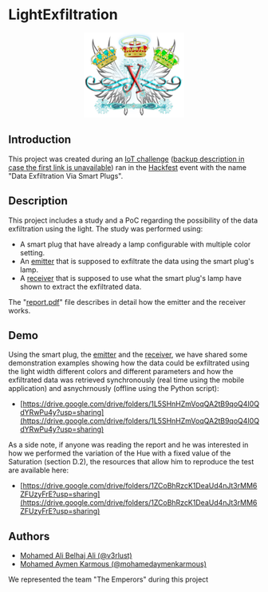 # LightExfiltration

<p align="center">
<img src="logo.png" width="40%"/>
</p>


## Introduction
This project was created during an [IoT challenge](https://www.hackfest.tn/iot-challenge/) ([backup description in case the first link is unavailable](https://web.archive.org/web/20201004004507/https://www.hackfest.tn/iot-challenge/)) ran in the [Hackfest](https://www.hackfest.tn/) event with the name "Data Exfiltration Via Smart Plugs".


## Description
This project includes a study and a PoC regarding the possibility of the data exfiltration using the light. The study was performed using:

- A smart plug that have already a lamp configurable with multiple color setting.
- An [emitter](https://github.com/mohamedaymenkarmous/LightExfiltration/tree/main/Emitter) that is supposed to exfiltrate the data using the smart plug's lamp.
- A [receiver](https://github.com/mohamedaymenkarmous/LightExfiltration/tree/main/Receiver) that is supposed to use what the smart plug's lamp have shown to extract the exfiltrated data.

The "[report.pdf](Reporting%2BDiagrams/The%20Emperors%20-%20report%20(1).pdf)" file describes in detail how the emitter and the receiver works.


## Demo
Using the smart plug, the [emitter](https://github.com/mohamedaymenkarmous/LightExfiltration/tree/main/Emitter) and the [receiver](https://github.com/mohamedaymenkarmous/LightExfiltration/tree/main/Receiver), we have shared some demonstration examples showing how the data could be exfiltrated using the light width different colors and different parameters and how the exfiltrated data was retrieved synchronously (real time using the mobile application) and asnychrnously (offline using the Python script):
- [https://drive.google.com/drive/folders/1L5SHnHZmVoqQA2tB9qoQ4I0QdYRwPu4y?usp=sharing](https://drive.google.com/drive/folders/1L5SHnHZmVoqQA2tB9qoQ4I0QdYRwPu4y?usp=sharing)

As a side note, if anyone was reading the report and he was interested in how we performed the variation of the Hue with a fixed value of the Saturation (section D.2), the resources that allow him to reproduce the test are available here:
- [https://drive.google.com/drive/folders/1ZCoBhRzcK1DeaUd4nJt3rMM6ZFUzyFrE?usp=sharing](https://drive.google.com/drive/folders/1ZCoBhRzcK1DeaUd4nJt3rMM6ZFUzyFrE?usp=sharing)

## Authors
- [Mohamed Ali Belhaj Ali (\@v3rlust)](https://github.com/v3rlust)
- [Mohamed Aymen Karmous (\@mohamedaymenkarmous)](https://github.com/mohamedaymenkarmous)

We represented the team "The Emperors" during this project
